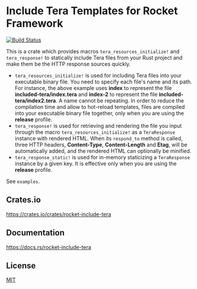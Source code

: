 Include Tera Templates for Rocket Framework
====================

[![Build Status](https://travis-ci.org/magiclen/rocket-include-tera.svg?branch=master)](https://travis-ci.org/magiclen/rocket-include-tera)

This is a crate which provides macros `tera_resources_initialize!` and `tera_response!` to statically include Tera files from your Rust project and make them be the HTTP response sources quickly.

* `tera_resources_initialize!` is used for including Tera files into your executable binary file. You need to specify each file's name and its path. For instance, the above example uses **index** to represent the file **included-tera/index.tera** and **index-2** to represent the file **included-tera/index2.tera**. A name cannot be repeating. In order to reduce the compilation time and allow to hot-reload templates, files are compiled into your executable binary file together, only when you are using the **release** profile.
* `tera_response!` is used for retrieving and rendering the file you input through the macro `tera_resources_initialize!` as a `TeraResponse` instance with rendered HTML. When its `respond_to` method is called, three HTTP headers, **Content-Type**, **Content-Length** and **Etag**, will be automatically added, and the rendered HTML can optionally be minified.
* `tera_response_static!` is used for in-memory staticizing a `TeraResponse` instance by a given key. It is effective only when you are using the **release** profile.

See `examples`.

## Crates.io

https://crates.io/crates/rocket-include-tera

## Documentation

https://docs.rs/rocket-include-tera

## License

[MIT](LICENSE)